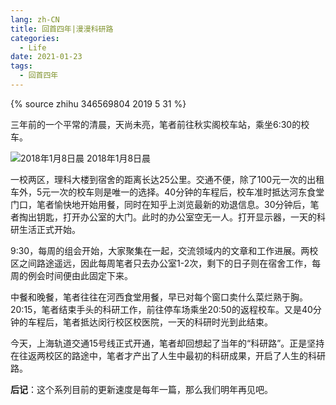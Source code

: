 ```yaml
---
lang: zh-CN
title: 回首四年|漫漫科研路
categories:
  - Life
date: 2021-01-23
tags:
  - 回首四年
---
```

{% source zhihu 346569804 2019 5 31 %}

三年前的一个平常的清晨，天尚未亮，笔者前往秋实阁校车站，乘坐6:30的校车。

![2018年1月8日晨](https://api.njzjz.win/1XXi-OOOcPj7VCltiuu6e14knX6B74UV8)
2018年1月8日晨

一校两区，理科大楼到宿舍的距离长达25公里。交通不便，除了100元一次的出租车外，5元一次的校车则是唯一的选择。40分钟的车程后，校车准时抵达河东食堂门口，笔者愉快地开始用餐，同时在知乎上浏览最新的劝退信息。30分钟后，笔者掏出钥匙，打开办公室的大门。此时的办公室空无一人。打开显示器，一天的科研生活正式开始。

9:30，每周的组会开始，大家聚集在一起，交流领域内的文章和工作进展。两校区之间路途遥远，因此每周笔者只去办公室1-2次，剩下的日子则在宿舍工作，每周的例会时间便由此固定下来。

中餐和晚餐，笔者往往在河西食堂用餐，早已对每个窗口卖什么菜烂熟于胸。20:15，笔者结束手头的科研工作，前往停车场乘坐20:50的返程校车。又是40分钟的车程后，笔者抵达闵行校区校医院，一天的科研时光到此结束。

今天，上海轨道交通15号线正式开通，笔者却回想起了当年的“科研路”。正是坚持在往返两校区的路途中，笔者才产出了人生中最初的科研成果，开启了人生的科研路。

**后记**：这个系列目前的更新速度是每年一篇，那么我们明年再见吧。
